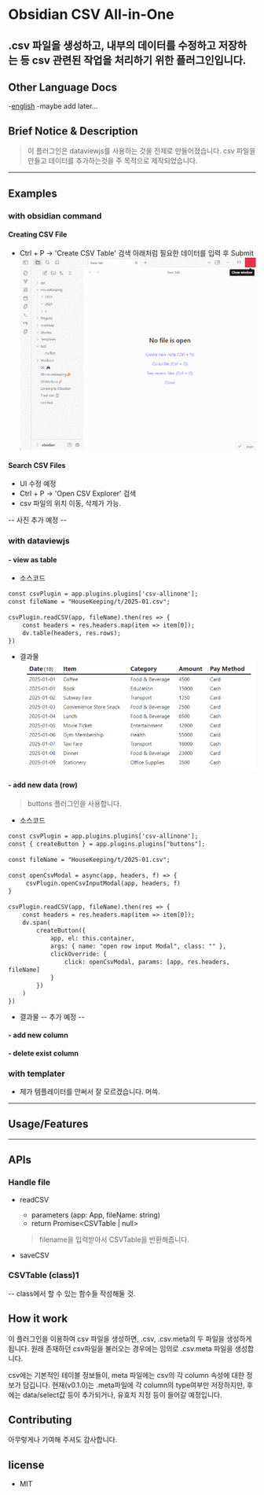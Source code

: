 # Obsidian CSV All-in-One

.csv 파일을 생성하고, 내부의 데이터를 수정하고 저장하는 등 csv 관련된 작업을 처리하기 위한 플러그인입니다.
----
## Other Language Docs
-[english](../README.md)
-maybe add later...

## Brief Notice & Description
> 이 플러그인은 dataviewjs를 사용하는 것을 전제로 만들어졌습니다.
> csv 파일을 만들고 데이터를 추가하는것을 주 목적으로 제작되었습니다.

----
## Examples
### with obsidian command
#### Creating CSV File

- Ctrl + P -> 'Create CSV Table' 검색
아래처럼 필요한 데이터를 입력 후 Submit
![create_csv_table](./images/create_csv_table.gif)

#### Search CSV Files
- UI 수정 예정
- Ctrl + P -> 'Open CSV Explorer' 검색
- csv 파일의 위치 이동, 삭제가 가능.

-- 사진 추가 예정 --


### with dataviewjs

#### - view as table
- 소스코드
```dataviewjs
const csvPlugin = app.plugins.plugins['csv-allinone'];
const fileName = "HouseKeeping/t/2025-01.csv"; 

csvPlugin.readCSV(app, fileName).then(res => {
	const headers = res.headers.map(item => item[0]);
	dv.table(headers, res.rows);
})
```
- 결과물
![view_csv_table](./images/view_csv_table.png)


#### - add new data (row)
> buttons 플러그인을 사용합니다.
- 소스코드
```dataviewjs
const csvPlugin = app.plugins.plugins['csv-allinone'];
const { createButton } = app.plugins.plugins["buttons"];

const fileName = "HouseKeeping/t/2025-01.csv"; 

const openCsvModal = async(app, headers, f) => {
	 csvPlugin.openCsvInputModal(app, headers, f)
}

csvPlugin.readCSV(app, fileName).then(res => {
	const headers = res.headers.map(item => item[0]);
	dv.span(
	    createButton({
			app, el: this.container, 
			args: { name: "open row input Modal", class: "" },
			clickOverride: {
				click: openCsvModal, params: [app, res.headers, fileName]
			}
		})
	)
})
```
- 결과물
-- 추가 예정 --

#### - add new column
#### - delete exist column


### with templater
- 제가 템플레이터를 안써서 잘 모르겠습니다. 머쓱.

----
## Usage/Features

----
## APIs
### Handle file
- readCSV
	- parameters (app: App, fileName: string)
	- return Promise<CSVTable | null>
	> filename을 입력받아서 CSVTable을 반환해줍니다.


- saveCSV

### CSVTable (class)1
-- class에서 할 수 있는 함수들 작성해둘 것.


## How it work
이 플러그인을 이용하여 csv 파일을 생성하면, .csv, .csv.meta의 두 파일을 생성하게 됩니다.
원래 존재하던 csv파일을 불러오는 경우에는 임의로 .csv.meta 파일을 생성합니다.

csv에는 기본적인 테이블 정보들이, meta 파일에는 csv의 각 column 속성에 대한 정보가 담깁니다.
현재(v0.1.0)는 .meta파일에 각 column의 type여부만 저장하지만, 후에는 data/select값 등이 추가되거나, 유효치 지정 등이 들어갈 예정입니다.

## Contributing
아무렇게나 기여해 주셔도 감사합니다.


## license
- MIT
